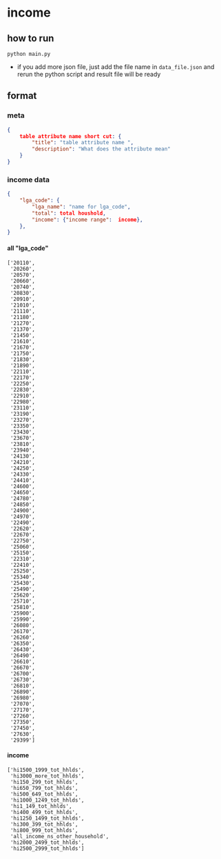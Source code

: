 # income

## how to run
```python main.py```
- if you add more json file, just add the file name in ```data_file.json``` and rerun the python script and result file will be ready

## format
### meta
```json
{
    table attribute name short cut: {
        "title": "table attribute name ",
        "description": "What does the attribute mean"
    }
}
```

### income data
```json
{
    "lga_code": {
        "lga_name": "name for lga_code",
        "total": total houshold, 
        "income": {"income range":  income}, 
    },
}

```

#### all "lga_code"
```
['20110',
 '20260',
 '20570',
 '20660',
 '20740',
 '20830',
 '20910',
 '21010',
 '21110',
 '21180',
 '21270',
 '21370',
 '21450',
 '21610',
 '21670',
 '21750',
 '21830',
 '21890',
 '22110',
 '22170',
 '22250',
 '22830',
 '22910',
 '22980',
 '23110',
 '23190',
 '23270',
 '23350',
 '23430',
 '23670',
 '23810',
 '23940',
 '24130',
 '24210',
 '24250',
 '24330',
 '24410',
 '24600',
 '24650',
 '24780',
 '24850',
 '24900',
 '24970',
 '22490',
 '22620',
 '22670',
 '22750',
 '25060',
 '25150',
 '22310',
 '22410',
 '25250',
 '25340',
 '25430',
 '25490',
 '25620',
 '25710',
 '25810',
 '25900',
 '25990',
 '26080',
 '26170',
 '26260',
 '26350',
 '26430',
 '26490',
 '26610',
 '26670',
 '26700',
 '26730',
 '26810',
 '26890',
 '26980',
 '27070',
 '27170',
 '27260',
 '27350',
 '27450',
 '27630',
 '29399']
```

#### income
```
['hi1500_1999_tot_hhlds',
 'hi3000_more_tot_hhlds',
 'hi150_299_tot_hhlds',
 'hi650_799_tot_hhlds',
 'hi500_649_tot_hhlds',
 'hi1000_1249_tot_hhlds',
 'hi1_149_tot_hhlds',
 'hi400_499_tot_hhlds',
 'hi1250_1499_tot_hhlds',
 'hi300_399_tot_hhlds',
 'hi800_999_tot_hhlds',
 'all_income_ns_other_household',
 'hi2000_2499_tot_hhlds',
 'hi2500_2999_tot_hhlds']
```
